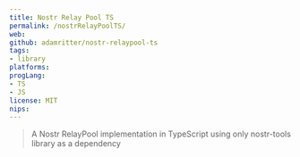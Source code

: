 ```yaml
---
title: Nostr Relay Pool TS
permalink: /nostrRelayPoolTS/
web: 
github: adamritter/nostr-relaypool-ts
tags:
- library
platforms: 
progLang: 
- TS
- JS
license: MIT
nips:
---
```


> A Nostr RelayPool implementation in TypeScript using only nostr-tools library as a dependency

